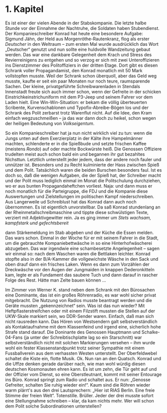 # 1. Kapitel
Es ist einer der vielen Abende in der Stabskompanie. Die letzte halbe Stunde vor der Einnahme der Nachtruhe, die Soldaten haben Stubendienst. Der Kompanieschreiber Konrad hat heute eine besondere Aufgabe: Sigmund Jähn, der Held aus Morgenröthe-Rautenkranz, flog als erster *Deutscher* in den Weltraum – zum ersten Mal wurde ausdrücklich das Wort „Deutscher“ genutzt und nun sollte eine huldvolle Wandzeitung gebaut werden. Das war eine dankbare Gelegenheit dem Krach  und Stress des Revierreinigens zu entgehen und so verzog er sich mit zwei Unteroffizieren ins Dienstzimmer des Politoffiziers in der dritten Etage. Dort gibt es diesen Schrank voller Propagandamist, den Konrad monatlich mit 50 Mark vollstopfen musste. Weil der Schrank schon überquoll, aber das Geld weg musste, kaufte er seit ein paar Monaten nur noch teure, raumsparende Sachen. Der kleine, privatgeführte Schreibwarenladen in Stendals Innenstadt freute sich auch immer schon, wenn der Gefreite in der schicken Einstrichkeinstrichuniform mit dem P3-Jeep und seinem Fahrer vor dem Laden hielt. Eine Win-Win-Situation: er bekam die völlig überteuerten Scribente, Kurvenschablonen und Typofix-Abreibe-Bögen los und der Schrank des Polit zerbarst trotz Warenflut nicht. Auf die Idee, den Kram einfach wegzuschmeißen – ja das war dann doch zu heikel, schon wegen der heiligen Bedeutung von *Volkseigentum*.

So ein Kompanieschreiber hat ja nun nicht wirklich viel zu tun: wenn die Jungs unten auf dem Exerzierplatz in der Kälte ihre Hampelmänner machten, schlenderte er in die Spießbude und setzte frischen Kaffee (meistens *Rondo*) auf oder machte Bockwürste heiß. Die Genossen Offiziere trudelten meist auch schon bald ein und begannen ihr gut bezahltes Nichsttun.  Letztlich unterstellt jeder jedem, dass der andere noch fauler und unnützer ist. Besonders und zu Recht kulminierte der Hass zwischen Spieß und dem Polit. Tatsächlich waren die beiden Burschen besonders faul. Ist es doch so, daß die wenigen Aufgaben, die der Spieß hat, der Schreiber macht und der Polit muss lediglich einmal im Monat die Politschulung durchziehen, wo er aus bunten Propagandaheftchen vorliest. Naja: und dann muss er noch monatlich für die Parteigruppe, die FDJ und die Kompanie diese Auswertungen und Zielstellungen im politischen Kampf niederschreiben. Aus Langerweile ud Schreiblust hat das Konrad dann auch noch übernommen. Es ist eigentlich unvorstellbar. Da saß Konrad stundenlang an der Rheinmetallschreibmaschine und tippte diese schwülstigen Texte, verziert mit Adjektivgewitter rein. Ja es ging immer um *Stets wachsam, kampfstark und gefechtsbereit*  

dann Stärkemeldung im Stab abgeben und der Küche die Essen melden. Das wars schon. Einmal in der Woche für er mit seinem Fahrer in die Stadt, um die gebrauchte Kompaniebettwäsche in so eine Hinterhofwäscherei abzugeben. Das war irgendwie eine schambesetzte Angelegenheit – sagen wir einmal so: nach dem Waschen waren die Bettlaken leichter. Konrad stopfte also in der B/A-Kammer die vollgewichste Wäsche in den Sack und oben drauf dann ein frisches Laken. Wenn es dann zum Vorzählen der Dreckwäsche vor den Augen der Jungmaiden in knappen Dederonkitteln kam, legte er als Fundament das saubere Tuch und dann darauf in rascher Folge des Rest. Hätte man Zelte bauen können …

Im Zimmer von Werner K. stand neben dem Schrank mit den Bürosachen eine Dominante, das ist ein großes Röhrenradio, es war wohl sicher privat mitgebracht. Die Nutzung von Radios musste beantragt werden und die Geräte mussten „gekennzeichnet“ sein. Was ist das nun wieder? Mit Heftpflasterstreifchen oder mit einem Filzstift mussten die Stellen auf der UKW-Skale markiert sein, wo DDR-Sender waren. Einfach, daß man sich nicht rausreden kann. Das Hören von Westsendern galt selbstverständlich als Kontaktaufnahme mit dem Klassenfeind und irgend eine, sicherlich hohe Strafe stand darauf. Die Doninante des Genossen Hauptmann und Schalke-04-Fans (ja unter der Schreibtischplatte lag so ein Starschnitt) war selbstverständlich nicht mit solchen Markierungen versehen – ihm wurde wohl ein fester Klassenstandpunkt trotz seiner Sympathie mit einem Fussballverein aus dem verhassten Westen unterstellt. Der Oberfeldwebel schaltet die Kiste ein, flotte Musik. Ok. Nun ran an den Quatsch. Konrad und die Uffze denken gerade darüber nach, wie man wohl würdig diesen deutschen Kosmonauten ehren kann. Es ist um zehn, die Tür geht auf und der Offizier vom Dienst, so eine Oberstleutnant, kommt mit seiner Entourage ins Büro. Konrad springt zum Radio und schaltet aus. Er nun: „Genosse Gefreiter, schalten Sie ruhig wieder ein!“. Kaum sind die Röhren wieder warm plärrt's aus den drei Lautsprechern: „Hier ist RIAS Berlin. Eine freie Stimme der freien Welt“. Totenstille. Brüller. Jeder der drei musste sofort eine Stellungnahme schreiben – klar, da kam nichts mehr. Wer will schon dem Polit solche Subordinationen unterstellen? 	